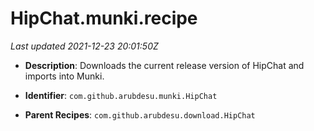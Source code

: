 # HipChat.munki.recipe

_Last updated 2021-12-23 20:01:50Z_

- **Description**: Downloads the current release version of HipChat and imports into Munki.

- **Identifier**: `com.github.arubdesu.munki.HipChat`

- **Parent Recipes**: `com.github.arubdesu.download.HipChat`
